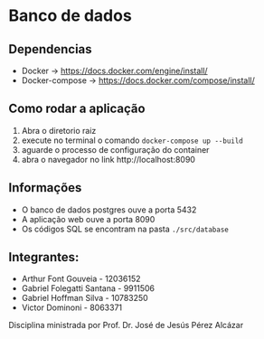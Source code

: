 # Banco de dados

## Dependencias

- Docker -> https://docs.docker.com/engine/install/
- Docker-compose -> https://docs.docker.com/compose/install/

## Como rodar a aplicação

1. Abra o diretorio raiz
2. execute no terminal o comando `docker-compose up --build`
3. aguarde o processo de configuração do container
4. abra o navegador no link http://localhost:8090

## Informações

- O banco de dados postgres ouve a porta 5432
- A aplicação web ouve a porta 8090
- Os códigos SQL se encontram na pasta `./src/database`

## Integrantes:

- Arthur Font Gouveia - 12036152
- Gabriel Folegatti Santana - 9911506
- Gabriel Hoffman Silva - 10783250 
- Victor Dominoni - 8063371     


Disciplina ministrada por Prof. Dr. José de Jesús Pérez Alcázar
